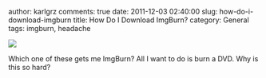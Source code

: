 author: karlgrz 
comments: true
date: 2011-12-03 02:40:00
slug: how-do-i-download-imgburn
title: How Do I Download ImgBurn?
category: General
tags: imgburn, headache

[![](/images/2011-12-03-how-do-i-download-imgburn/ImgBurnBullshit.png)](/images/2011-12-03-how-do-i-download-imgburn/ImgBurnBullshit.png)  
  
Which one of these gets me ImgBurn? All I want to do is burn a DVD. Why is this so hard?
